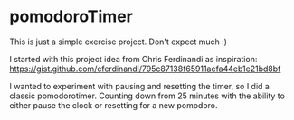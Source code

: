 # pomodoroTimer

This is just a simple exercise project. Don't expect much :)

I started with this project idea from Chris Ferdinandi as inspiration: https://gist.github.com/cferdinandi/795c87138f65911aefa44eb1e21bd8bf

I wanted to experiment with pausing and resetting the timer, so I did a classic pomodorotimer. Counting down from 25 minutes with the ability to either pause the clock or resetting for a new pomodoro.
